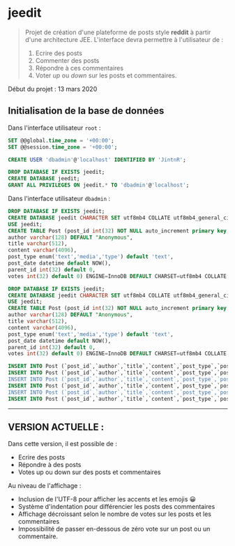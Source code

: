 # jeedit

> Projet de création d'une plateforme de posts style **reddit** à partir d'une architecture JEE.
> L'interface devra permettre à l'utilisateur de :
> 1. Ecrire des posts
> 2. Commenter des posts
> 3. Répondre à ces commentaires
> 4. Voter _up_ ou _down_ sur les posts et commentaires.

Début du projet : 13 mars 2020



## Initialisation de la base de données

Dans l'interface utilisateur `root` :
```sql
SET @@global.time_zone = '+00:00';
SET @@session.time_zone = '+00:00';

CREATE USER 'dbadmin'@'localhost' IDENTIFIED BY 'JintnR';

DROP DATABASE IF EXISTS jeedit;
CREATE DATABASE jeedit; 
GRANT ALL PRIVILEGES ON jeedit.* TO 'dbadmin'@'localhost';
```

Dans l'interface utilisateur `dbadmin` :
```sql
DROP DATABASE IF EXISTS jeedit;
CREATE DATABASE jeedit CHARACTER SET utf8mb4 COLLATE utf8mb4_general_ci;
USE jeedit;
CREATE TABLE Post (post_id int(32) NOT NULL auto_increment primary key, 
author varchar(128) DEFAULT "Anonymous", 
title varchar(512),
content varchar(4096),
post_type enum('text','media','type') default 'text', 
post_date datetime default NOW(),
parent_id int(32) default 0,
votes int(32) default 0) ENGINE=InnoDB DEFAULT CHARSET=utf8mb4 COLLATE utf8mb4_general_ci;

DROP DATABASE IF EXISTS jeedit;
CREATE DATABASE jeedit CHARACTER SET utf8mb4 COLLATE utf8mb4_general_ci;
USE jeedit;
CREATE TABLE Post (post_id int(32) NOT NULL auto_increment primary key, 
author varchar(128) DEFAULT "Anonymous", 
title varchar(512),
content varchar(4096),
post_type enum('text','media','type') default 'text', 
post_date datetime default NOW(),
parent_id int(32) default 0,
votes int(32) default 0) ENGINE=InnoDB DEFAULT CHARSET=utf8mb4 COLLATE utf8mb4_general_ci;

INSERT INTO Post (`post_id`,`author`,`title`,`content`,`post_type`,`post_date`,`parent_id`,`votes`) VALUES (1,'Marion & Thomas','Bienvenue sur ce super site ! 🤩','Bon voilà, voici le premier post sur notre jeedit 🍵, j\'espère que ça marchera bien surtout les commentaires 🧾. \r\nPour le système de votes y\'a encore un peu de boulot mais on est sûr que ça va le faire 😅 (UPDATE : ça fonctionne !!! 🥳🎉)\r\nBonne visite ! 😄','text',NULL,0,23);
INSERT INTO Post (`post_id`,`author`,`title`,`content`,`post_type`,`post_date`,`parent_id`,`votes`) VALUES (2,'Anonymous',NULL,'bon par contre, quelques petites modifications manquent à l\'appel :','text',NULL,1,3);
INSERT INTO Post (`post_id`,`author`,`title`,`content`,`post_type`,`post_date`,`parent_id`,`votes`) VALUES (3,'Anonymous',NULL,'par exemple, on n\'a réussi qu\'à coder un étage de commentaire, bien qu\'on aurait voulu qu\'il y en ai un peu plus (on voulait exploiter un peu plus le parent_id), mais on n\'a pas trouvé d\'algorithme permettant de le faire efficacement à l\'aide des JSTL (pas de boucle while par exemple). ','text',NULL,1,1);
INSERT INTO Post (`post_id`,`author`,`title`,`content`,`post_type`,`post_date`,`parent_id`,`votes`) VALUES (4,'Anonymous',NULL,'on aurait également souhaité créer de réels utilisateurs plutôt que d\'utiliser des simples pseudos, cela nous aurait permis de limiter le nombre de votes, pour éviter qu\'il s\'agisse plus d\'une course au clic qu\'autre chose.','text',NULL,1,1);
INSERT INTO Post (`post_id`,`author`,`title`,`content`,`post_type`,`post_date`,`parent_id`,`votes`) VALUES (5,'Anonymous',NULL,'nous n\'avons pas non plus intégré la suppression des posts au site, bien que la fonction soit disponible dans le DAO !','text',NULL,1,1);
INSERT INTO Post (`post_id`,`author`,`title`,`content`,`post_type`,`post_date`,`parent_id`,`votes`) VALUES (6,'Anonymous',NULL,'Enfin bref, bonne utilisation 😉','text',NULL,2,0);
```

---
## VERSION ACTUELLE :
Dans cette version, il est possible de :
* Ecrire des posts
* Répondre à des posts
* Votes up ou down sur des posts et commentaires

Au niveau de l'affichage : 
* Inclusion de l'UTF-8 pour afficher les accents et les emojis 😀
* Système d'indentation pour différencier les posts des commentaires
* Affichage décroissant selon le nombre de votes sur les posts et les commentaires
* Impossibilité de passer en-dessous de zéro vote sur un post ou un commentaire.